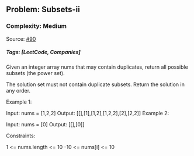 ## Problem: Subsets-ii

### Complexity: Medium

Source: [#90](https://leetcode.com/problems/subsets-ii/description/)

##### Tags: [LeetCode, Companies]

Given an integer array nums that may contain duplicates, return all possible subsets (the power set).

The solution set must not contain duplicate subsets. Return the solution in any order.

 

Example 1:

Input: nums = [1,2,2]
Output: [[],[1],[1,2],[1,2,2],[2],[2,2]]
Example 2:

Input: nums = [0]
Output: [[],[0]]
 

Constraints:

1 <= nums.length <= 10
-10 <= nums[i] <= 10
